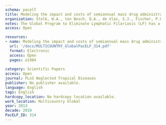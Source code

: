 ```yaml
---
schema: pacelf
title: Modeling the impact and costs of semiannual mass drug administration for accelerated elimination of lymphatic filariasis
organization: Stolk, W.A., ten Bosch, Q.A., de Vlas, S.J., Fischer, P.U., Weil, G.J., Goldman, A.S.
notes: The Global Program to Eliminate Lymphatic Filariasis (LF) has a target date of 2020. This program is progressing well in many countries. However, progress has been slow in some countries, and others have not yet started their mass drug administration (MDA) programs. Acceleration is needed. We studied how increasing MDA frequency from once to twice per year would affect program duration and costs by using computer simulation modeling and cost projections. We used the LYMFASIM simulation model to estimate how many annual or semiannual MDA rounds would be required to eliminate LF for Indian and West African scenarios with varied pre-control endemicity and coverage levels. Results were used to estimate total program costs assuming a target population of 100,000 eligibles, a 3% discount rate, and not counting the costs of donated drugs. A sensitivity analysis was done to investigate the robustness of these results with varied assumptions for key parameters. Model predictions suggested that semiannual MDA will require the same number of MDA rounds to achieve LF elimination as annual MDA in most scenarios. Thus semiannual MDA programs should achieve this goal in half of the time required for annual programs. Due to efficiency gains, total program costs for semiannual MDA programs are projected to be lower than those for annual MDA programs in most scenarios. A sensitivity analysis showed that this conclusion is robust. Semiannual MDA is likely to shorten the time and lower the cost required for LF elimination in countries where it can be implemented. This strategy may improve prospects for global elimination of LF by the target year 2020.
access: Open

resources:
- name: Modeling the impact and costs of semiannual mass drug administration for accelerated elimination of lymphatic filariasis
  url: '/docs/MULTICOUNTRY_GlobalPacELF_314.pdf'
  format: Electronic
  access: Open
  pages: e1984
 
category: Scientific Papers
access: Open
journal: PLoS Neglected Tropical Diseases
publisher: No publisher available. 
language: English 
tags: English 
hardcopy_location: No hardcopy location available.
work_location: Multicountry Global
year: 2013
decade: 2010
PacELF_ID: 314
---
```


